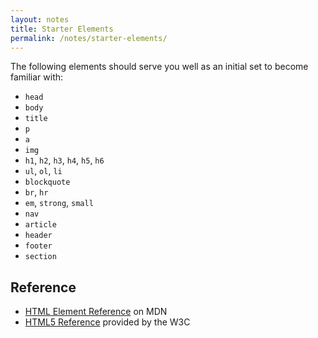 ```yaml
---
layout: notes
title: Starter Elements
permalink: /notes/starter-elements/
---
```


The following elements should serve you well as an initial set to become familiar with:

* `head`
* `body`
* `title`
* `p`
* `a`
* `img`
* `h1`, `h2`, `h3`, `h4`, `h5`, `h6`
* `ul`, `ol`, `li`
* `blockquote`
* `br`, `hr`
* `em`, `strong`, `small`
* `nav`
* `article`
* `header`
* `footer`
* `section`

Reference
---------

* [HTML Element Reference](https://developer.mozilla.org/en-US/docs/Web/HTML/Element) on MDN
* [HTML5 Reference](http://dev.w3.org/html5/html-author/) provided by the W3C